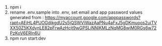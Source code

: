1. npm i
2. rename .env.sample into .env, set email and app password values generated from :
  https://myaccount.google.com/apppasswords?rapt=AEjHL4PUOGdikgdU2s5jQSWViWazAaPNu4aFxJ5gDKmuoos2uiTVXX50Z5KXdynLE82pFrwAzHcjt9wGPSLjNNlKMLzNqMG8wjM0RGs6w72PzKoV6ERln6U
3. npm run start:dev